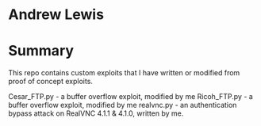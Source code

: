 # Andrew Lewis

<h1>Summary</h1>
This repo contains custom exploits that I have written or modified from proof of concept exploits.

Cesar_FTP.py - a buffer overflow exploit, modified by me
Ricoh_FTP.py - a buffer overflow exploit, modified by me
realvnc.py - an authentication bypass attack on RealVNC 4.1.1 & 4.1.0, written by me.
